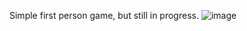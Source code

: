 Simple first person game, but still in progress.
![image](https://user-images.githubusercontent.com/60985440/141691193-811ee68b-50bc-46c1-aad3-e06c986e33a2.png)
